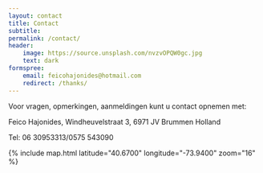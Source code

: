 ```yaml
---
layout: contact
title: Contact
subtitle:
permalink: /contact/
header:
    image: https://source.unsplash.com/nvzvOPQW0gc.jpg
    text: dark
formspree:
    email: feicohajonides@hotmail.com
    redirect: /thanks/
---
```


Voor vragen, opmerkingen, aanmeldingen kunt u contact opnemen met:

Feico Hajonides,
Windheuvelstraat 3,
6971 JV Brummen
Holland

Tel: 06 30953313/0575 543090


{% include map.html latitude="40.6700" longitude="-73.9400" zoom="16" %}
